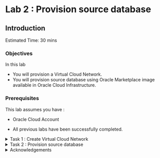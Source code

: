 # Lab 2 : Provision source database

## Introduction

Estimated Time: 30 mins

### Objectives

In this lab

* You will provision a Virtual Cloud Network.
* You will provision source database using Oracle Marketplace image available in Oracle Cloud Infrastructure.

### Prerequisites

This lab assumes you have :

* Oracle Cloud Account

* All previous labs have been successfully completed.

<details><summary>Task 1 : Create Virtual Cloud Network </summary>

In this task we will create a new Virtual Cloud Network which will be used to host Source Database Compute , Target Database System and ZDM Service Host.

1. Login to your Oracle Cloud Console.

2. Click the Navigation Menu in the upper left, navigate to Networking and then select Virtual Cloud Networks
   
   ![Image showing navigation to VCN](./images/navigate_to_vcn.png " ")
 
3. Click on "Start VCN Wizard"

   ![Image showing Start VCN Wizard](./images/start_vcn_wizard.png " ")

4. In the new small window , Select the "Create VCN with Internet Connectivity" and then click on "Start VCN Wizard"

   ![Image showing VCN options for creation](./images/vcn_create_options.png " ")

5. In new window , under Basic information specify name of VCN as ZDM-VCN and select appropritate compartment.

   ![Image showing VCN Name prompt](./images/vcn_name_prompt.png)

6. Under Configure VCN and Subnets , enter details as shown in image below.

   ![Image showing VCN and Subnet CIDR](./images/vcn_cidr_info.png " ")

Once details are entered , Click on Next

7. On the next screen , Click on Create

   ![Image showing VCN creation options selected](./images/vcn_summary.png " ")

8. This will take few seconds and you will receive a screen similar to the one below after completion.

   ![Image showing VCN summary after creation](./images/vcn_creation_summary.png " ")

</details>

<details><summary>Task 2 : Provision source database </summary>

1. Login to your Oracle Cloud Console.

2. Click the Navigation Menu in the upper left, navigate to Marketplace and then select All Applications.

     ![Image showing navigation to Marketplace](./images/navigate_2_marketplace.png " ")

3. Type "Oracle Database" in search bar.

     ![Image showing search bar for Marketplace](./images/search_marketplace.png " ")

4. Click on the listed "Oracle Database (Single Instance) Image

     ![Image showing Oracle Database Marketplace Image](./images/oracle_database_image.png " ")

5. Select an Oracle Database version which is latest ( There will be one on OL7 and one on OL8)
    
   We have choosen OL7 since our Target Database DB systems have Oracle Linux 7.

     ![Image showing available Marketplace Database Images](./images/db_image_options.png " ")

6. Ensure to select the correct compartment in your tenancy and then click on "Launch Instance"

   ![Image showing selection for compartment](./images/compartment.png)

7. On the Create compute instance page , Please update Name for Compute as ZDM-Source-DB.

   ![Image showing Compute instance Name Prompt](./images/compute_name_prompt.png" ")

    You can leave the Image and Shape as Default.

   ![Image showing compute mage and shape](./images/image_shape.png" ")

 8. Under Networking , Make choices to reflect the below details

    ![Image showing Network selection](./images/network_details.png " ")

 9. Under Add SSH Keys

    Browse and provide the public ssh key generated earlier.

    ![Image showing SSK key details](./images/ssh_key_upload.png " ")

10. Click on "Create" to start the compute provisioning.

    ![Image showing final page for compute creation](./images/compute_creation.png " ")

11. In few minutes , Compute instance with database will be provisioned and running as below.
    ![Image showing provisioned compute instance](./images/prov_final.png)

12. Take a note of the Public IP address of the Compute Instance which will used in later labs to access the Source Database System.

</details>

<details><summary>Acknowledgements</summary>
* **Author** - Amalraj Puthenchira, Cloud Data Management Modernise Specialist, EMEA Technology Cloud Engineering
* **Last Updated By/Date** - Amalraj Puthenchira, January 2023
</details>

